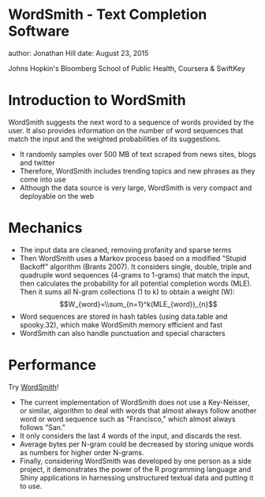 WordSmith - Text Completion Software
========================================================
author: Jonathan Hill
date: August 23, 2015

Johns Hopkin's Bloomberg School of Public Health, Coursera &
SwiftKey

Introduction to WordSmith
========================================================

WordSmith suggests the next word to a sequence of words provided by the user. It also provides information on the number of word sequences that match the input and the weighted probabilities of its suggestions.

- It randomly samples over 500 MB of text scraped from news sites, blogs and twitter
- Therefore, WordSmith includes trending topics and new phrases as they come into use
- Although the data source is very large, WordSmith is very compact and deployable on the web


Mechanics
========================================================
- The input data are cleaned, removing profanity and sparse terms
- Then WordSmith uses a Markov process based on a modified "Stupid Backoff" algorithm (Brants 2007). It considers single, double, triple and quadruple word sequences (4-grams to 1-grams) that match the input, then calculates the probability for all potential completion words (MLE). Then it sums all N-gram collections (1 to k) to obtain a weight (W):
$$W_{word}=\\sum_{n=1}^k(MLE_{word})_{n}$$
- Word sequences are stored in hash tables (using data.table and spooky.32), which make WordSmith memory efficient and fast
- WordSmith can also handle punctuation and special characters

Performance
========================================================

Try [WordSmith]()!

- The current implementation of WordSmith does not use a Key-Neisser, or similar, algorithm to deal with words that almost always follow another word or word sequence such as "Francisco," which almost always follows "San."
- It only considers the last 4 words of the input, and discards the rest.
- Average bytes per N-gram could be decreased by storing unique words as numbers for higher order N-grams.
- Finally, considering WordSmith was developed by one person as a side project, it demonstrates the power of the R programming language and Shiny applications in harnessing unstructured textual data and putting it to use.





